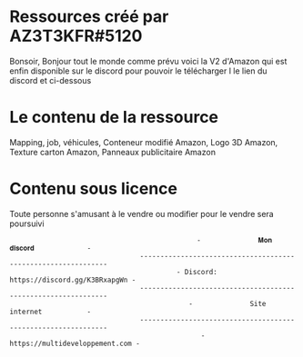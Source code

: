 # Ressources créé par AZ3T3KFR#5120


Bonsoir, Bonjour tout le monde comme prévu voici la V2 d'Amazon qui est enfin disponible sur le discord 
pour pouvoir le télécharger l le lien du discord et ci-dessous

# Le contenu de la ressource 
Mapping, 
job, 
véhicules,
Conteneur modifié Amazon,
Logo 3D Amazon,
Texture carton Amazon,
Panneaux publicitaire Amazon


# Contenu sous licence
Toute personne s'amusant à le vendre ou modifier pour le vendre sera poursuivi



  			                                      -              𝐌𝐨𝐧 𝐝𝐢𝐬𝐜𝐨𝐫𝐝             -
                                    --------------------------------------------------------------
	                                         - Discord: https://discord.gg/K3BRxapgWn -
                                    --------------------------------------------------------------
                                            	-              Site internet           -
                                    --------------------------------------------------------------
		                                           - https://multideveloppement.com -
